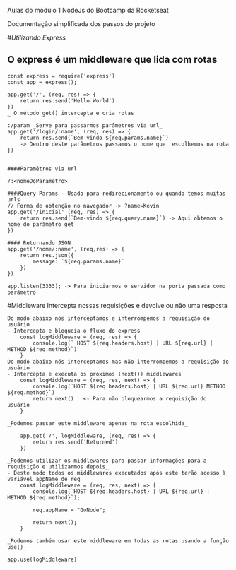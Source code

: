 Aulas do módulo 1 NodeJs do Bootcamp da Rocketseat

Documentação simplificada dos passos do projeto

#_Utilizando Express_
## O express é um middleware que lida com rotas

    const express = require('express')
    const app = express();

    app.get('/', (req, res) => {
        return res.send('Hello World')
    })
    _ O método get() intercepta e cria rotas 

    :/param _Serve para passarmos parâmetros via url_
    app.get('/login/:name', (req, res) => {
        return res.send(`Bem-vindo ${req.params.name}`)
        -> Dentro deste parâmetros passamos o nome que  escolhemos na rota
    })


    ####Paramêtros via url

    /:<nomeDoParametro>
    
    ####Query Params - Usado para redirecionamento ou quando temos muitas urls
    // Forma de obtenção no navegador -> ?name=Kevin
    app.get('/inicial' (req, res) => {
        return res.send(`Bem-vindo ${req.query.name}`) -> Aqui obtemos o nome do parâmetro get
    })

    #### Retornando JSON
    app.get('/nome/:name', (req,res) => {
        return res.json({
            message: `${req.params.name}`
        })
    })

    app.listen(3333); -> Para iniciarmos o servidor na porta passada como parâmetro

#Middleware
    Intercepta nossas requisições e devolve ou não uma resposta

    Do modo abaixo nós interceptamos e interrompemos a requisição do usuário
    - Intercepta e bloqueia o fluxo do express
        const logMiddleware = (req, res) => {
            console.log(` HOST ${req.headers.host} | URL ${req.url} | METHOD ${req.method}`)
        }
    Do modo abaixo nós interceptamos mas não interrompemos a requisição do usuário
    - Intercepta e executa os próximos (next()) middlewares
        const logMiddleware = (req, res, next) => {
            console.log(`HOST ${req.headers.host} | URL ${req.url} METHOD ${req.method}`)
            return next()   <- Para não bloquearmos a requisição do usuário
        }

    _Podemos passar este middleware apenas na rota escolhida_
    
        app.get('/', logMiddleware, (req, res) => {
            return res.send('Returned')
        })

    _Podemos utilizar os middlewares para passar informações para a requisição e utilizarmos depois_
    - Deste modo todos os middlewares executados após este terão acesso à variável appName de req
        const logMiddleware = (req, res, next) => {
            console.log(`HOST ${req.headers.host} | URL ${req.url} | METHOD ${req.method}`);

            req.appName = "GoNode";

            return next();
        }

    _Podemos também usar este middleware em todas as rotas usando a função use()_
    
    app.use(logMiddleware)